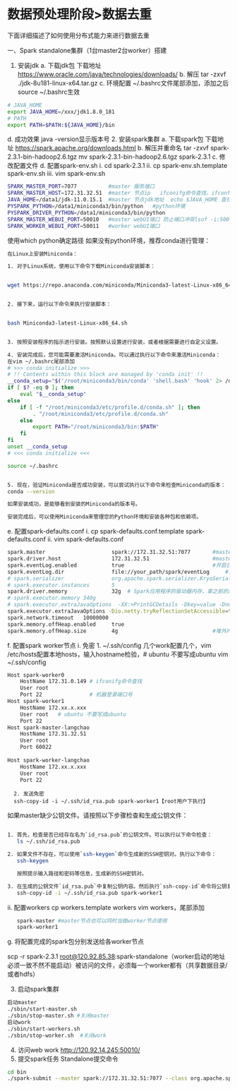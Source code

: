 # 数据预处理阶段>数据去重

下面详细描述了如何使用分布式能力来进行数据去重

一、Spark standalone集群（1台master2台worker）搭建
1. 安装jdk
a. 下载jdk包
   下载地址 https://www.oracle.com/java/technologies/downloads/
b. 解压
   tar -zxvf ./jdk-8u181-linux-x64.tar.gz
c. 环境配置
   ~/.bashrc文件尾部添加，添加之后source ~/.bashrc生效


```bash
# JAVA_HOME
export JAVA_HOME=/xxx/jdk1.8.0_181
# PATH
export PATH=$PATH:${JAVA_HOME}/bin
```





d. 成功效果
   java -version显示版本号
2. 安装spark集群
a. 下载spark包
   下载地址 https://spark.apache.org/downloads.html
b. 解压并重命名
   tar -zxvf spark-2.3.1-bin-hadoop2.6.tgz
   mv spark-2.3.1-bin-hadoop2.6.tgz  spark-2.3.1
c. 修改配置文件
d. 配置spark-env.sh
   i. cd spark-2.3.1
   ii. cp spark-env.sh.template spark-env.sh
   iii. vim spark-env.sh
```bash
SPARK_MASTER_PORT=7077          #master 服务端口
SPARK_MASTER_HOST=172.31.32.51  #master 节点ip   ifconifg命令查找，ifconfig命令找不到，需要apt install net-tools 安装再执行ifconfig
JAVA_HOME=/data1/jdk-11.0.15.1  #master 节点jdk地址  echo $JAVA_HOME 查找
PYSPARK_PYTHON=/data1/miniconda3/bin/python   #python环境
PYSPARK_DRIVER_PYTHON=/data1/miniconda3/bin/python
SPARK_MASTER_WEBUI_PORT=50010   #master webUI端口 防止端口冲突lsof -i:50010
SPARK_WORKER_WEBUI_PORT=50011   #worker webUI端口
```


使用which python确定路径
如果没有python环境，推荐conda进行管理：

```bash
在Linux上安装Miniconda：

1. 对于Linux系统，使用以下命令下载Miniconda安装脚本：


wget https://repo.anaconda.com/miniconda/Miniconda3-latest-Linux-x86_64.sh


2. 接下来，运行以下命令来执行安装脚本：


bash Miniconda3-latest-Linux-x86_64.sh


3. 按照安装程序的指示进行安装。按照默认设置进行安装，或者根据需要进行自定义设置。

4. 安装完成后，您可能需要激活Miniconda。可以通过执行以下命令来激活Miniconda：
在vim ~/.bashrc尾部添加
# >>> conda initialize >>>
# !! Contents within this block are managed by 'conda init' !!
__conda_setup="$('/root/miniconda3/bin/conda' 'shell.bash' 'hook' 2> /dev/null)"
if [ $? -eq 0 ]; then
    eval "$__conda_setup"
else
    if [ -f "/root/miniconda3/etc/profile.d/conda.sh" ]; then
        . "/root/miniconda3/etc/profile.d/conda.sh"
    else
        export PATH="/root/miniconda3/bin:$PATH"
    fi
fi
unset __conda_setup
# <<< conda initialize <<<

source ~/.bashrc


5. 现在，验证Miniconda是否成功安装，可以尝试执行以下命令来检查Miniconda的版本：
conda --version

如果安装成功，是能够看到安装的Miniconda的版本号。

安装完成后，可以使用Miniconda来管理您的Python环境和安装各种包和依赖项。
```

e. 配置spark-defaults.conf
   i. cp spark-defaults.conf.template spark-defaults.conf
   ii. vim spark-defaults.conf
```bash
spark.master                     spark://172.31.32.51:7077       #master节点:端口
spark.driver.host                172.31.32.51                    #master节点ip
spark.eventLog.enabled           true                            #开启日志
spark.eventLog.dir               file://your_path/spark/eventLog     #日志地址
# spark.serializer               org.apache.spark.serializer.KryoSerializer
# spark.executor.instances       5
spark.driver.memory              32g  # Spark应用程序的驱动器内存，拿之前的示例给个参考值
# spark.executor.memory 340g
# spark.executor.extraJavaOptions  -XX:+PrintGCDetails -Dkey=value -Dnumbers="one two three"
spark.executor.extraJavaOptions -Dio.netty.tryReflectionSetAccessible=true  #Spark执行器配置Netty网络库以提高网络性能
spark.network.timeout   10000000
spark.memory.offHeap.enabled     true
spark.memory.offHeap.size        4g                              #堆外内存
```

f. 配置spark worker节点
   i. 免密
    1. ~/.ssh/config
       几个work配置几个，vim /etc/hosts配置本地hosts，输入hostname检验，# ubuntu 不要写成ubuntu
       vim ~/.ssh/config

```bash
Host spark-worker0
    HostName 172.31.0.149 # ifconifg命令查找
    User root
    Port 22               # 机器登录端口号
Host spark-worker1
    HostName 172.xx.x.xxx 
    User root   # ubuntu 不要写成ubuntu
    Port 22
Host spark-master-langchao
    HostName 172.31.32.51
    User root
    Port 60022
 
Host spark-worker-langchao
    HostName 172.xx.x.xxx
    User root
    Port 22
```
      2. 发送免密
      ssh-copy-id -i ~/.ssh/id_rsa.pub spark-worker1【root用户下执行】
如果master缺少公钥文件。请按照以下步骤检查和生成公钥文件：

```bash

1. 首先，检查是否已经存在名为`id_rsa.pub`的公钥文件。可以执行以下命令检查：
   ls ~/.ssh/id_rsa.pub

2. 如果文件不存在，可以使用`ssh-keygen`命令生成新的SSH密钥对。执行以下命令：
   ssh-keygen

   按照提示输入路径和密码等信息，生成新的SSH密钥对。

3. 在生成的公钥文件`id_rsa.pub`中复制公钥内容。然后执行`ssh-copy-id`命令将公钥复制到目标主机，确保替换`<your_username>`和`<remote_host>`为正确的用户名和远程主机名称：
   ssh-copy-id -i ~/.ssh/id_rsa.pub spark-worker1
```

ii. 配置workers
   cp workers.template workers
   vim workers，尾部添加
```bash
   spark-master #master节点也可以同时当做worker节点使用
   spark-worker1
```
g. 将配置完成的spark包分别发送给各worker节点

scp -r spark-2.3.1 root@120.92.85.38:spark-standalone（worker启动的地址必须一致不然不能启动）被访问的文件，必须每一个worker都有（共享数据目录/或者hdfs）

3. 启动spark集群

```bash
启动master
./sbin/start-master.sh
./sbin/stop-master.sh #关闭master
启动work
./sbin/start-workers.sh
./sbin/stop-worker.sh  #关闭work
```

4. 访问web
work http://120.92.14.245:50010/
5. 提交spark任务
Standalone提交命令


```bash
cd bin
./spark-submit --master spark://172.31.32.51:7077 --class org.apache.spark.examples.SparkPi ../examples/jars/spark-examples_2.12-3.4.0.jar 10000
```


